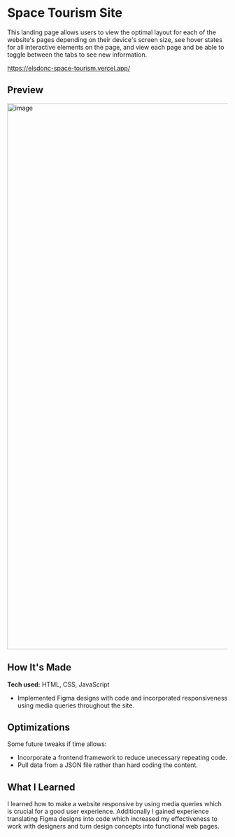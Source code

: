 
<h1>Space Tourism Site</h1>

This landing page allows users to view the optimal layout for each of the website's pages depending on their device's screen size, see hover states for all interactive elements on the page, and view each page and be able to toggle between the tabs to see new information.

[https://elsdonc-space-tourism.vercel.app/ ](https://elsdonc-space-tourism.vercel.app/)

## Preview

<img width="1248" alt="image" src="https://github.com/ElsdonC/Space-Tourism/assets/67447710/c3a61bd5-ba15-4ab6-a8fa-8b5da87ca8b3">

## How It's Made

**Tech used:** HTML, CSS, JavaScript

- Implemented Figma designs with code and incorporated responsiveness using media queries throughout the site.

## Optimizations

Some future tweaks if time allows:
- Incorporate a frontend framework to reduce unecessary repeating code.
- Pull data from a JSON file rather than hard coding the content.

## What I Learned

I learned how to make a website responsive by using media queries which is crucial for a good user experience. Additionally I gained experience translating Figma designs into code which increased my effectiveness to work with designers and turn design concepts into functional web pages.
